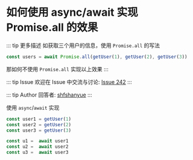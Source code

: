 # 如何使用 async/await 实现 Promise.all 的效果

::: tip 更多描述 
 如获取三个用户的信息，使用 `Promise.all` 的写法

``` js
const users = await Promise.all(getUser(1), getUser(2), getUser(3))
```

那如何不使用 `Promise.all` 实现以上效果 
:::

::: tip Issue 
 欢迎在 Issue 中交流与讨论: [Issue 242](https://github.com/shfshanyue/Daily-Question/issues/242) 
:::

::: tip Author 
回答者: [shfshanyue](https://github.com/shfshanyue) 
:::

使用 `async`/`await` 实现

``` js
const user1 = getUser(1)
const user2 = getUser(2)
const user3 = getUser(3)

const u1 =  await user1
const u2 =  await user2
const u3 =  await user3
```
